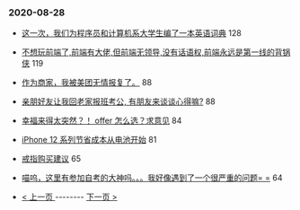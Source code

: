 ### 2020-08-28 
- [这一次，我们为程序员和计算机系大学生编了一本英语词典](https://www.v2ex.com/t/702066) 128
- [不想玩前端了,前端有大佬,但前端无领导,没有话语权,前端永远是第一线的背锅侠](https://www.v2ex.com/t/702183) 119
- [作为商家，我被美团无情报复了。](https://www.v2ex.com/t/702065) 88
- [亲朋好友让我回老家报班考公, 有朋友来谈谈心得嘛?](https://www.v2ex.com/t/702082) 88
- [幸福来得太突然？！ offer 怎么选？求意见](https://www.v2ex.com/t/702156) 84
- [iPhone 12 系列节省成本从电池开始](https://www.v2ex.com/t/702080) 81
- [戒指购买建议](https://www.v2ex.com/t/702111) 65
- [喵呜，这里有参加自考的大神吗。。。我好像遇到了一个很严重的问题= =](https://www.v2ex.com/t/702109) 64 

- [ < 上一页 ](https://github.com/able8/v2ex-hot-record/blob/master/2020-08-27.md) -------- [ 下一页 > ](https://github.com/able8/v2ex-hot-record/blob/master/2020-08-29.md)